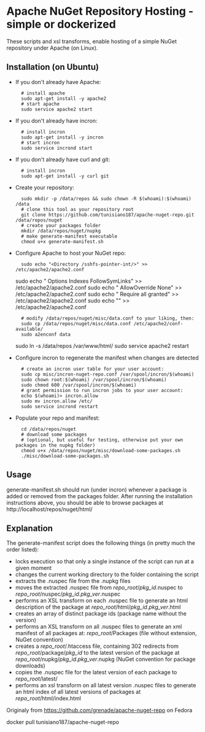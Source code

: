 # Apache NuGet Repository Hosting - simple or dockerized

These scripts and xsl transforms, enable hosting of a simple NuGet repository under Apache (on Linux).

## Installation (on Ubuntu)

- If you don't already have Apache:

        # install apache
        sudo apt-get install -y apache2
        # start apache
        sudo service apache2 start

- If you don't already have incron:

        # install incron
        sudo apt-get install -y incron
        # start incron
        sudo service incrond start

- If you don't already have curl and git:

        # install incron
        sudo apt-get install -y curl git 

- Create your repository:

        sudo mkdir -p /data/repos && sudo chown -R $(whoami):$(whoami) /data
        # clone this tool as your repository root
        git clone https://github.com/tunisiano187/apache-nuget-repo.git /data/repos/nuget
        # create your packages folder
        mkdir /data/repos/nuget/nupkg
        # make generate-manifest executable
        chmod u+x generate-manifest.sh

- Configure Apache to host your NuGet repo:

        sudo echo "<Directory /sshfs-pointer-int/>" >> /etc/apache2/apache2.conf
	sudo echo "        Options Indexes FollowSymLinks" >> /etc/apache2/apache2.conf
	sudo echo "        AllowOverride None" >> /etc/apache2/apache2.conf
	sudo echo "        Require all granted" >> /etc/apache2/apache2.conf
	sudo echo "</Directory>" >> /etc/apache2/apache2.conf

        # modify /data/repos/nuget/misc/data.conf to your liking, then:
        sudo cp /data/repos/nuget/misc/data.conf /etc/apache2/conf-available/
        sudo a2enconf data
	sudo ln -s /data/repos /var/www/html/
        sudo service apache2 restart

- Configure incron to regenerate the manifest when changes are detected

        # create an incron user table for your user account:
        sudo cp misc/incron-nuget-repo.conf /var/spool/incron/$(whoami)
        sudo chown root:$(whoami) /var/spool/incron/$(whoami)
        sudo chmod 600 /var/spool/incron/$(whoami)
        # grant permission to run incron jobs to your user account:
        echo $(whoami)> incron.allow
        sudo mv incron.allow /etc/
        sudo service incrond restart

- Populate your repo and manifest:

        cd /data/repos/nuget
        # download some packages
        # (optional, but useful for testing, otherwise put your own packages in the nupkg folder)
        chmod u+x /data/repos/nuget/misc/download-some-packages.sh
        ./misc/download-some-packages.sh        

## Usage

generate-manifest.sh should run (under incron) whenever a package is added or removed from the packages folder. After running the installation instructions above, you should be able to browse packages at http://localhost/repos/nuget/html/

## Explanation

The generate-manifest script does the following things (in pretty much the order listed):

- locks execution so that only a single instance of the script can run at a given moment
- changes the current working directory to the folder containing the script
- extracts the .nuspec file from the .nupkg files
- moves the extracted .nuspec file from *repo_root*/*pkg_id*.nuspec to *repo_root*/nuspec/*pkg_id*.*pkg_ver*.nuspec
- performs an XSL transform on each .nuspec file to generate an html description of the package at *repo_root*/html/*pkg_id*.*pkg_ver*.html
- creates an array of distinct package ids (package name without the version)
- performs an XSL transform on all .nuspec files to generate an xml manifest of all packages at: *repo_root*/Packages (file without extension, NuGet convention)
- creates a *repo_root*/.htaccess file, containing 302 redirects from *repo_root*/package/*pkg_id* to the latest version of the package at *repo_root*/nupkg/*pkg_id*.*pkg_ver*.nupkg (NuGet convention for package downloads)
- copies the .nuspec file for the latest version of each package to *repo_root*/latest/
- performs an xsl transform on all latest version .nuspec files to generate an html index of all latest versions of packages at *repo_root*/html/index.html

Originaly from https://github.com/grenade/apache-nuget-repo on Fedora

 docker pull tunisiano187/apache-nuget-repo
